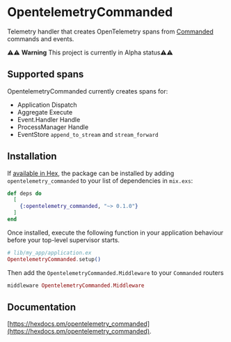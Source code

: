 # OpentelemetryCommanded

Telemetry handler that creates OpenTelemetry spans from [Commanded](https://github.com/commanded/commanded) commands and events.

⚠️⚠️ **Warning** This project is currently in Alpha status⚠️⚠️

## Supported spans

OpentelemetryCommanded currently creates spans for:

* Application Dispatch
* Aggregate Execute
* Event.Handler Handle
* ProcessManager Handle
* EventStore `append_to_stream` and `stream_forward`

## Installation

If [available in Hex](https://hex.pm/docs/publish), the package can be installed
by adding `opentelemetry_commanded` to your list of dependencies in `mix.exs`:

```elixir
def deps do
  [
    {:opentelemetry_commanded, "~> 0.1.0"}
  ]
end
```

Once installed, execute the following function in your application behaviour before your top-level supervisor starts.

``` elixir
# lib/my_app/application.ex
OpentelemetryCommanded.setup()
```

Then add the `OpentelemetryCommanded.Middleware` to your `Commanded` routers

``` elixir
middleware OpentelemetryCommanded.Middleware
```

## Documentation
[https://hexdocs.pm/opentelemetry_commanded](https://hexdocs.pm/opentelemetry_commanded).
